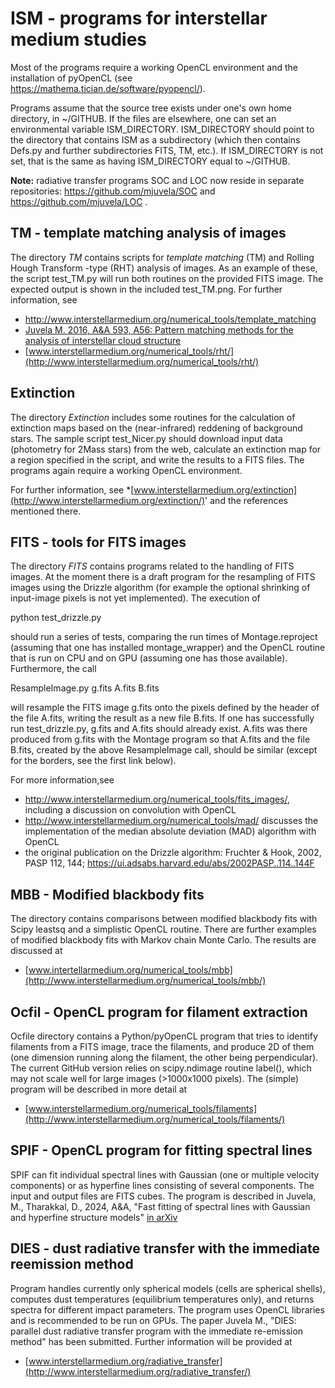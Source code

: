 
# ISM - programs for interstellar medium studies 

Most of the programs require a working OpenCL environment and the
installation of pyOpenCL (see https://mathema.tician.de/software/pyopencl/).

Programs assume that the source tree exists
under one's own home directory, in ~/GITHUB. If the files are
elsewhere, one can set an environmental variable ISM_DIRECTORY. 
ISM_DIRECTORY should point to the directory that contains ISM as a
subdirectory (which then contains Defs.py and further subdirectories
FITS, TM, etc.). If ISM_DIRECTORY is not set, that is the same as
having ISM_DIRECTORY equal to ~/GITHUB.

**Note:** radiative transfer programs SOC and LOC now reside in separate repositories: https://github.com/mjuvela/SOC and https://github.com/mjuvela/LOC .


## TM - template matching analysis of images

The directory *TM* contains scripts for *template matching* (TM) and
Rolling Hough Transform -type (RHT) analysis of images. As an example
of these, the script test_TM.py will run both routines on the provided
FITS image. The expected output is shown in the included test_TM.png.
For further information, see 
* http://www.interstellarmedium.org/numerical_tools/template_matching
* [Juvela M. 2016, A&A 593, A56: Pattern matching methods for the analysis of interstellar
cloud structure](https://ui.adsabs.harvard.edu/abs/2016A%26A...593A..58J)
* [www.interstellarmedium.org/numerical_tools/rht/](http://www.interstellarmedium.org/numerical_tools/rht/)


## Extinction

The directory *Extinction* includes some routines for the calculation
of extinction maps based on the (near-infrared) reddening of
background stars. The sample script test_Nicer.py should download
input data (photometry for 2Mass stars) from the web, calculate an
extinction map for a region specified in the script, and write the
results to a FITS files. The programs again require a working OpenCL
environment.

For further information, see
*[www.interstellarmedium.org/extinction](http://www.interstellarmedium.org/extinction/)'
and the references mentioned there.


## FITS  - tools for FITS images

The directory *FITS* contains programs related to the handling of FITS
images. At the moment there is a draft program for the resampling of
FITS images using the Drizzle algorithm (for example the optional
shrinking of input-image pixels is not yet implemented). The execution
of 

python test_drizzle.py

should run a series of tests, comparing the run times of
Montage.reproject (assuming that one has installed montage_wrapper)
and the OpenCL routine that is run on CPU and on GPU (assuming one has
those available). Furthermore, the call

ResampleImage.py  g.fits A.fits B.fits

will resample the FITS image g.fits onto the pixels defined by the
header of the file A.fits, writing the result as a new file B.fits. If
one has successfully run test_drizzle.py, g.fits and A.fits should
already exist. A.fits was there produced from g.fits with the Montage
program so that A.fits and the file B.fits, created by the above
ResampleImage call, should be similar (except for the borders, see the
first link below).

For more information,see
* http://www.interstellarmedium.org/numerical_tools/fits_images/, including
a discussion on convolution with OpenCL
* http://www.interstellarmedium.org/numerical_tools/mad/ 
discusses the implementation of the median absolute deviation (MAD)
algorithm with OpenCL
* the original publication on the Drizzle algorithm: Fruchter & Hook,
2002, PASP 112, 144; https://ui.adsabs.harvard.edu/abs/2002PASP..114..144F


## MBB - Modified blackbody fits

The directory contains comparisons between modified blackbody fits
with Scipy leastsq and a simplistic OpenCL routine. There are further
examples of modified blackbody fits with Markov chain Monte Carlo. The
results are discussed at 
* [www.intertellarmedium.org/numerical_tools/mbb](http://www.interstellarmedium.org/numerical_tools/mbb/)


## Ocfil - OpenCL program for filament extraction

Ocfile directory contains a Python/pyOpenCL program that tries to
identify filaments from a FITS image, trace the filaments, and
produce 2D of them (one dimension running along the filament, the
other being perpendicular). The current GitHub version relies on
scipy.ndimage routine label(), which may not scale well for large
images (>1000x1000 pixels). The (simple) program will be described
in more detail at
* [www.interstellarmedium.org/numerical_tools/filaments](http://www.interstellarmedium.org/numerical_tools/filaments/)

## SPIF - OpenCL program for fitting spectral lines

SPIF can fit individual spectral lines with Gaussian (one or multiple velocity
components) or as hyperfine lines consisting of several components. The input 
and output files are FITS cubes. The program is described in Juvela, M.,
Tharakkal, D., 2024, A&A, "Fast fitting of spectral lines with Gaussian and
hyperfine structure models" [in
arXiv](https://ui.adsabs.harvard.edu/abs/2024arXiv240304352J/abstract)

## DIES - dust radiative transfer with the immediate reemission method

Program handles currently only spherical models (cells are spherical shells),
computes dust temperatures (equilibrium temperatures only), and returns
spectra for different impact parameters. The program uses OpenCL libraries and
is recommended to be run on GPUs. The paper Juvela M., "DIES: parallel dust
radiative transfer program with the immediate re-emission method" has been
submitted. Further information will be provided at 
* [www.interstellarmedium.org/radiative_transfer](http://www.interstellarmedium.org/radiative_transfer/)


